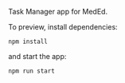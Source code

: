 Task Manager app for MedEd.

To preview, install dependencies:

```
npm install
```

and start the app:

```
npm run start
```
